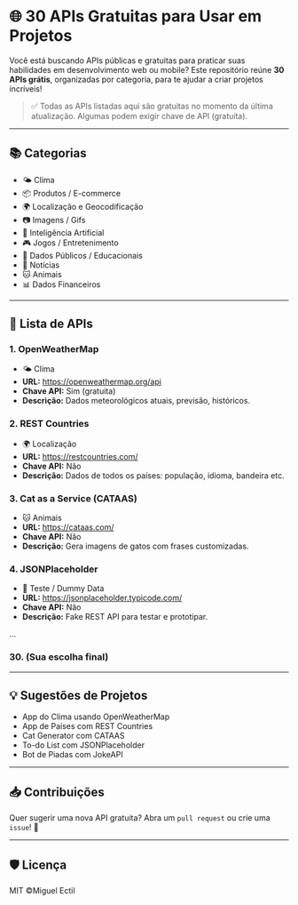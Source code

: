 # 🌐 30 APIs Gratuitas para Usar em Projetos

Você está buscando APIs públicas e gratuitas para praticar suas habilidades em desenvolvimento web ou mobile? Este repositório reúne **30 APIs grátis**, organizadas por categoria, para te ajudar a criar projetos incríveis!

> ✅ Todas as APIs listadas aqui são gratuitas no momento da última atualização. Algumas podem exigir chave de API (gratuita).

---

## 📚 Categorias

- 🌤️ Clima
- 📦 Produtos / E-commerce
- 🌍 Localização e Geocodificação
- 📷 Imagens / Gifs
- 🧠 Inteligência Artificial
- 🎮 Jogos / Entretenimento
- 🔎 Dados Públicos / Educacionais
- 📰 Notícias
- 🐱 Animais
- 📊 Dados Financeiros

---

## 🚀 Lista de APIs

### 1. OpenWeatherMap
- 🌤️ Clima
- **URL:** https://openweathermap.org/api
- **Chave API:** Sim (gratuita)
- **Descrição:** Dados meteorológicos atuais, previsão, históricos.

### 2. REST Countries
- 🌍 Localização
- **URL:** https://restcountries.com/
- **Chave API:** Não
- **Descrição:** Dados de todos os países: população, idioma, bandeira etc.

### 3. Cat as a Service (CATAAS)
- 🐱 Animais
- **URL:** https://cataas.com/
- **Chave API:** Não
- **Descrição:** Gera imagens de gatos com frases customizadas.

### 4. JSONPlaceholder
- 🧪 Teste / Dummy Data
- **URL:** https://jsonplaceholder.typicode.com/
- **Chave API:** Não
- **Descrição:** Fake REST API para testar e prototipar.

...

### 30. (Sua escolha final)

---

## 💡 Sugestões de Projetos

- App do Clima usando OpenWeatherMap
- App de Países com REST Countries
- Cat Generator com CATAAS
- To-do List com JSONPlaceholder
- Bot de Piadas com JokeAPI

---

## 📥 Contribuições

Quer sugerir uma nova API gratuita? Abra um `pull request` ou crie uma `issue`! 🚀

---

## 🛡️ Licença

MIT ©Miguel Ectil
